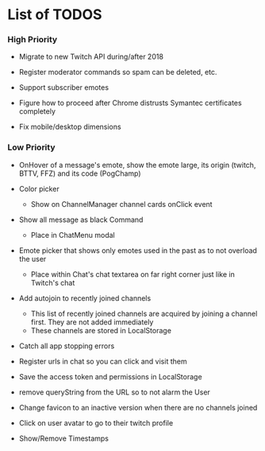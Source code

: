 # List of TODOS

### High Priority
* Migrate to new Twitch API during/after 2018

* Register moderator commands so spam can be deleted, etc.

* Support subscriber emotes

* Figure how to proceed after Chrome distrusts Symantec certificates completely

* Fix mobile/desktop dimensions

### Low Priority
* OnHover of a message's emote, show the emote large, its origin (twitch, BTTV, FFZ) and its code (PogChamp)

* Color picker
    * Show on ChannelManager channel cards onClick event

* Show all message as black Command
    * Place in ChatMenu modal

* Emote picker that shows only emotes used in the past as to not overload the user
    * Place within Chat's chat textarea on far right corner just like in Twitch's chat
  
* Add autojoin to recently joined channels
    * This list of recently joined channels are acquired by joining a channel first. They are not added immediately
    * These channels are stored in LocalStorage

* Catch all app stopping errors 

* Register urls in chat so you can click and visit them

* Save the access token and permissions in LocalStorage

* remove queryString from the URL so to not alarm the User

* Change favicon to an inactive version when there are no channels joined

* Click on user avatar to go to their twitch profile

* Show/Remove Timestamps